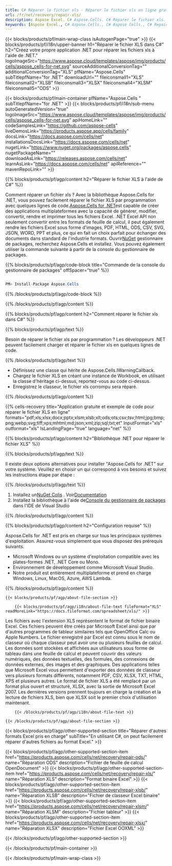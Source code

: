 ```yaml
---
title: C# Réparer le fichier xls - Réparer le fichier xls en ligne gratuitement
url: /fr/net/recovery/repair-xls/ 
description: Aspose Excel. C# Aspose.Cells. C# Réparer le fichier xls. Outil de réparation xls en ligne gratuit. Réparez un fichier xls corrompu. Récupérez un fichier xls corrompu dans l'application .NET.
keywords: [Aspose Excel., C# Aspose.Cells., C# Aspose Cells., C# Repair xls file., Free Online Repair a corrupted xls file., C# Recover xls file.]
---
```

{{< blocks/products/pf/main-wrap-class isAutogenPage="true" >}}
{{< blocks/products/pf/i18n/upper-banner h1="Réparer le fichier XLS dans C#" h2="Créez votre propre application .NET pour réparer les fichiers xls à l\'aide de .NET." logoImageSrc="https://www.aspose.cloud/templates/aspose/img/products/cells/aspose_cells-for-net.svg" sourceAdditionalConversionTag="" additionalConversionTag="XLS" pfName="Aspose.Cells" subTitlepfName="for .NET" downloadUrl="" fileiconsmall1="XLS" fileiconsmall2="XLSB" fileiconsmall3="XLSX" fileiconsmall4="XLSM" fileiconsmall5="ODS" >}}

{{< blocks/products/pf/main-container pfName="Aspose.Cells " subTitlepfName="for .NET" >}}
{{< blocks/products/pf/i18n/sub-menu autoGeneratedVersion="true" logoImageSrc="https://www.aspose.cloud/templates/aspose/img/products/cells/aspose_cells-for-net.svg" apiHomeLink="" codeSamplesLink="https://github.com/aspose-cells" liveDemosLink="https://products.aspose.app/cells/family" docsLink="https://docs.aspose.com/cells/net" installationsDocsLink="https://docs.aspose.com/cells/net" nugetLink="https://www.nuget.org/packages/aspose.cells" nugetPackageName="" downloadAsLink="https://releases.aspose.com/cells/net" learnAsLink="https://docs.aspose.com/cells/net" apiReference="" mavenRepoLink="" >}}

{{% blocks/products/pf/agp/content h2="Réparer le fichier XLS à l\'aide de C#" %}}

 Comment réparer un fichier xls ? Avec la bibliothèque Aspose.Cells for .NET, vous pouvez facilement réparer le fichier XLS par programmation avec quelques lignes de code.[Aspose.Cells for .NET](https://products.aspose.com/cells/net)est capable de créer des applications multiplateformes avec la capacité de générer, modifier, convertir, rendre et imprimer tous les fichiers Excel. .NET Excel API non seulement convertir entre les formats de feuille de calcul, il peut également rendre les fichiers Excel sous forme d'images, PDF, HTML, ODS, CSV, SVG, JSON, WORD, PPT et plus, ce qui en fait un choix parfait pour échanger des documents dans standard de l'industrie formats. Ouvrir[NuGet](https://www.nuget.org/packages/aspose.cells) gestionnaire de packages, recherchez Aspose.Cells et installez. Vous pouvez également utiliser la commande suivante à partir de la console du gestionnaire de packages.

{{% blocks/products/pf/agp/code-block title="Commande de la console du gestionnaire de packages" offSpacer="true" %}}

```cs

PM> Install-Package Aspose.Cells

```

{{% /blocks/products/pf/agp/code-block %}}

{{% /blocks/products/pf/agp/content %}}


{{% blocks/products/pf/agp/content h2="Comment réparer le fichier xls dans C#" %}}

{{% blocks/products/pf/agp/text %}}

Besoin de réparer le fichier xls par programmation ? Les développeurs .NET peuvent facilement charger et réparer le fichier xls en quelques lignes de code.

{{% /blocks/products/pf/agp/text %}}

+ Définissez une classe qui hérite de Aspose.Cells.IWarningCallback.
+ Chargez le fichier XLS en créant une instance de Workbook, en utilisant la classe d'héritage ci-dessus, reportez-vous au code ci-dessus.
+ Enregistrez le classeur, le fichier xls corrompu sera réparé.

{{% /blocks/products/pf/agp/content %}}

{{% cells-recovery title="Application gratuite et exemple de code pour réparer le fichier XLS en ligne" formats="pdf;xls;xlsx;docx;pptx;xlsm;xlsb;xlt;ods;ots;csv;tsv;html;jpg;bmp;png;webp;svg;tiff;xps;mhtml;md;json;xml;zip;sql;txt;et" InputFormat="xls" outformat="xls" IsLandingPage="true" language="net" %}}    
    
{{% blocks/products/pf/agp/content h2="Bibliothèque .NET pour réparer le fichier XLS" %}}

{{% blocks/products/pf/agp/text %}}

Il existe deux options alternatives pour installer "Aspose.Cells for .NET" sur votre système. Veuillez en choisir un qui correspond à vos besoins et suivez les instructions étape par étape :

{{% /blocks/products/pf/agp/text %}}

1.  Installez un[NuGet Colis](https://www.nuget.org/packages/Aspose.Cells/) . Voir[Documentation](https://docs.aspose.com/cells/net/installation/#install-asposecells-for-net-through-nuget)
1.  Installez la bibliothèque à l'aide de[Console du gestionnaire de packages](https://docs.aspose.com/cells/net/installation/#install-asposecells-using-the-package-manager-console) dans l'IDE de Visual Studio


{{% /blocks/products/pf/agp/content %}}

{{% blocks/products/pf/agp/content h2="Configuration requise" %}}

 Aspose.Cells for .NET est pris en charge sur tous les principaux systèmes d'exploitation. Assurez-vous simplement que vous disposez des prérequis suivants.
 
-  Microsoft Windows ou un système d'exploitation compatible avec les plates-formes .NET, .NET Core ou Mono.
-  Environnement de développement comme Microsoft Visual Studio.
-  Notre produit est entièrement multiplateforme et prend en charge Windows, Linux, MacOS, Azure, AWS Lambda.

{{% /blocks/products/pf/agp/content %}}

<!-- aboutfile Starts -->

    {{< blocks/products/pf/agp/about-file-section >}}

        {{< blocks/products/pf/agp/i18n/about-file-text fileFormat="XLS" readMoreLink="https://docs.fileformat.com/spreadsheet/xls/" >}}
Les fichiers avec l'extension XLS représentent le format de fichier binaire Excel. Ces fichiers peuvent être créés par Microsoft Excel ainsi que par d'autres programmes de tableur similaires tels que OpenOffice Calc ou Apple Numbers. Le fichier enregistré par Excel est connu sous le nom de classeur où chaque classeur peut avoir une ou plusieurs feuilles de calcul. Les données sont stockées et affichées aux utilisateurs sous forme de tableau dans une feuille de calcul et peuvent couvrir des valeurs numériques, des données textuelles, des formules, des connexions de données externes, des images et des graphiques. Des applications telles que Microsoft Excel vous permettent d'exporter des données de classeur vers plusieurs formats différents, notamment PDF, CSV, XLSX, TXT, HTML, XPS et plusieurs autres. Le format de fichier XLS a été remplacé par un format plus ouvert et structuré, XLSX, avec la sortie de Microsoft Excel 2007. Les dernières versions prennent toujours en charge la création et la lecture de fichiers XLS, bien que XLSX soit le premier choix d'utilisation maintenant.

        {{< /blocks/products/pf/agp/i18n/about-file-text >}}

    {{< /blocks/products/pf/agp/about-file-section >}}

<!-- aboutfile Ends -->

{{< blocks/products/pf/agp/other-supported-section title="Réparer d\'autres formats Excel pris en charge" subTitle="En utilisant C#, on peut facilement réparer d\'autres fichiers au format Excel." >}}

{{< blocks/products/pf/agp/other-supported-section-item href="https://products.aspose.com/cells/net/recovery/repair-ods/" name="Réparation ODS" description="Fichier de feuille de calcul OpenDocument" >}}
{{< blocks/products/pf/agp/other-supported-section-item href="https://products.aspose.com/cells/net/recovery/repair-xls/" name="Réparation XLS" description="Format binaire Excel" >}}
{{< blocks/products/pf/agp/other-supported-section-item href="https://products.aspose.com/cells/net/recovery/repair-xlsb/" name="Réparation XLSB" description="Fichier de classeur Excel binaire" >}}
{{< blocks/products/pf/agp/other-supported-section-item href="https://products.aspose.com/cells/net/recovery/repair-xlsm/" name="Réparation XLSM" description="Fichier tableur" >}}
{{< blocks/products/pf/agp/other-supported-section-item href="https://products.aspose.com/cells/net/recovery/repair-xlsx/" name="Réparation XLSX" description="Fichier Excel OOXML" >}}

{{< /blocks/products/pf/agp/other-supported-section >}}

{{< /blocks/products/pf/main-container >}}
    
{{< /blocks/products/pf/main-wrap-class >}}
